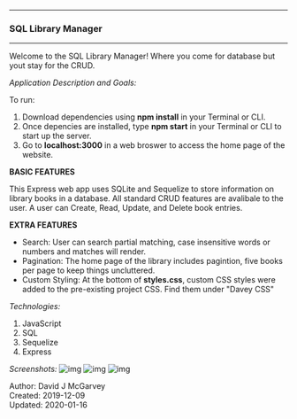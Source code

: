 -------------------------------------------
###         SQL Library Manager         ###
-------------------------------------------

Welcome to the SQL Library Manager! Where you come for database but yout stay for the CRUD.

*Application Description and Goals:* 

To run: 
1. Download dependencies using **npm install** in your Terminal or CLI.
2. Once depencies are installed, type **npm start** in your Terminal or CLI to start up the server. 
3. Go to **localhost:3000** in a web broswer to access the home page of the website. 


**BASIC FEATURES**

This Express web app uses SQLite and Sequelize to store information on library books in a database. All standard CRUD features are avalibale to the user. A user can Create, Read, Update, and Delete book entries. 

**EXTRA FEATURES**
- Search: User can search partial matching, case insensitive words or numbers and matches will render.
- Pagination: The home page of the library includes pagintion, five books per page to keep things uncluttered. 
- Custom Styling: At the bottom of **styles.css**, custom CSS styles were added to the pre-existing project CSS. Find them under "Davey CSS"

*Technologies:*

1. JavaScript
2. SQL
3. Sequelize
4. Express

*Screenshots:*
![img](https://user-images.githubusercontent.com/42125523/72557116-ef372b80-3854-11ea-9f12-36524a455dbe.png)
![img](https://user-images.githubusercontent.com/42125523/72557118-efcfc200-3854-11ea-8030-c65aa69fdd52.png)
![img](https://user-images.githubusercontent.com/42125523/72557120-efcfc200-3854-11ea-8209-59d137379ca7.png)

Author: David J McGarvey  
Created: 2019-12-09  
Updated: 2020-01-16  
